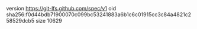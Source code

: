 version https://git-lfs.github.com/spec/v1
oid sha256:f0d44bdb71900070c099bc53241883a6b1c6c01915cc3c84a4821c258529dcb5
size 10629
